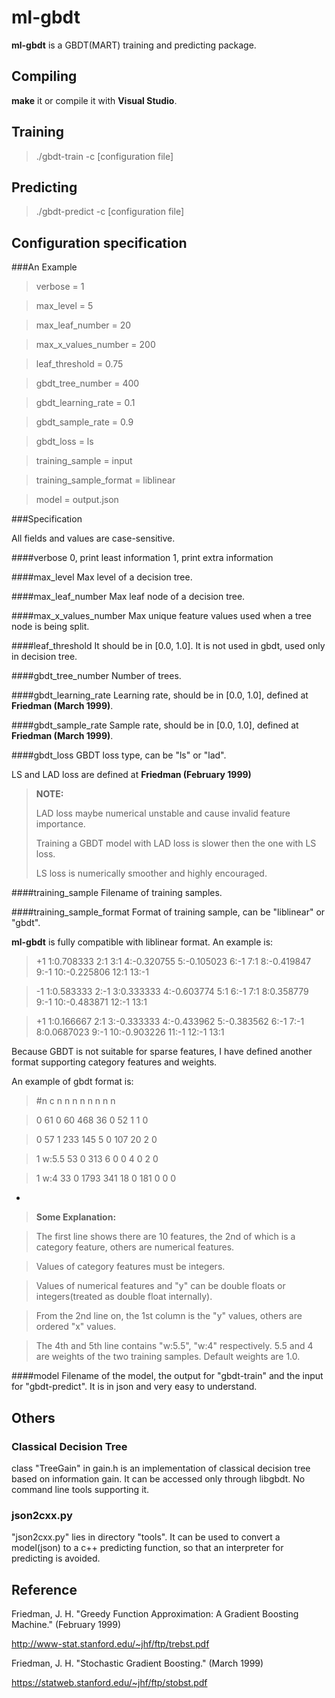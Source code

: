 ml-gbdt
=====================

**ml-gbdt** is a GBDT(MART) training and predicting package.

Compiling
---------
**make** it or compile it with **Visual Studio**.

Training
--------
>./gbdt-train -c [configuration file]

Predicting
--------
>./gbdt-predict -c [configuration file]

Configuration specification
---------------------------
###An Example

>verbose = 1

>max_level = 5

>max_leaf_number = 20

>max_x_values_number = 200

>leaf_threshold = 0.75

>gbdt_tree_number = 400

>gbdt_learning_rate = 0.1

>gbdt_sample_rate = 0.9

>gbdt_loss = ls

>training_sample = input

>training_sample_format = liblinear

>model = output.json

###Specification

All fields and values are case-sensitive.

####verbose
0, print least information
1, print extra information

####max_level
Max level of a decision tree.

####max_leaf_number
Max leaf node of a decision tree.

####max_x_values_number
Max unique feature values used when a tree node is being split.

####leaf_threshold
It should be in [0.0, 1.0]. It is not used in gbdt, used only in decision tree.

####gbdt_tree_number
Number of trees.

####gbdt_learning_rate
Learning rate, should be in [0.0, 1.0], defined at **Friedman (March 1999)**.

####gbdt_sample_rate
Sample rate, should be in [0.0, 1.0], defined at **Friedman (March 1999)**.

####gbdt_loss
GBDT loss type, can be "ls" or "lad".

LS and LAD loss are defined at **Friedman (February 1999)**

> **NOTE:**
>
> LAD loss maybe numerical unstable and cause invalid feature importance.
>
> Training a GBDT model with LAD loss is slower then the one with LS loss.
>
> LS loss is numerically smoother and highly encouraged.

####training_sample
Filename of training samples.

####training_sample_format
Format of training sample, can be "liblinear" or "gbdt".

**ml-gbdt** is fully compatible with liblinear format. An example is:

>+1 1:0.708333 2:1 3:1 4:-0.320755 5:-0.105023 6:-1 7:1 8:-0.419847 9:-1 10:-0.225806 12:1 13:-1

>-1 1:0.583333 2:-1 3:0.333333 4:-0.603774 5:1 6:-1 7:1 8:0.358779 9:-1 10:-0.483871 12:-1 13:1

>+1 1:0.166667 2:1 3:-0.333333 4:-0.433962 5:-0.383562 6:-1 7:-1 8:0.0687023 9:-1 10:-0.903226 11:-1 12:-1 13:1

Because GBDT is not suitable for sparse features, I have defined another format supporting category features and weights.

An example of gbdt format is:

> \#n c n n n n n n n n

> 0 61 0 60 468 36 0 52 1 1 0

> 0 57 1 233 145 5 0 107 20 2 0

> 1 w:5.5 53 0 313 6 0 0 4 0 2 0

> 1 w:4 33 0 1793 341 18 0 181 0 0 0

-

> **Some Explanation:**

> The first line shows there are 10 features, the 2nd of which is a category feature, others are numerical features.

> Values of category features must be integers.

> Values of numerical features and "y" can be double floats or integers(treated as double float internally).

> From the 2nd line on, the 1st column is the "y" values, others are ordered "x" values.

> The 4th and 5th line contains "w:5.5", "w:4" respectively. 5.5 and 4 are weights of the two training samples.
> Default weights are 1.0.


####model
Filename of the model, the output for "gbdt-train" and the input for "gbdt-predict".
It is in json and very easy to understand.

Others
-----
### Classical Decision Tree
class "TreeGain" in gain.h is an implementation of classical decision tree based on information gain.
It can be accessed only through libgbdt. No command line tools supporting it.

### json2cxx.py
"json2cxx.py" lies in directory "tools".
It can be used to convert a model(json) to a c++ predicting function, so that an interpreter for predicting is avoided.

Reference
---------
Friedman, J. H. "Greedy Function Approximation: A Gradient Boosting Machine." (February 1999)

http://www-stat.stanford.edu/~jhf/ftp/trebst.pdf

Friedman, J. H. "Stochastic Gradient Boosting." (March 1999)

https://statweb.stanford.edu/~jhf/ftp/stobst.pdf
